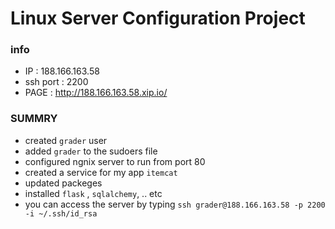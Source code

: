 # Linux Server Configuration Project


### info 
- IP : 188.166.163.58
- ssh port : 2200
- PAGE : http://188.166.163.58.xip.io/

### SUMMRY
- created `grader` user 
- added `grader` to the sudoers file 
- configured ngnix server to run from port 80 
- created a service for my app `itemcat`
- updated packeges 
- installed `flask` , `sqlalchemy`, .. etc
- you can access the server by typing `ssh grader@188.166.163.58 -p 2200  -i ~/.ssh/id_rsa`
